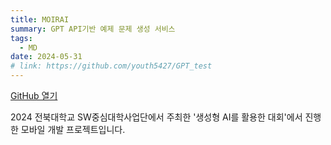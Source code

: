 ```yaml
---
title: MOIRAI
summary: GPT API기반 예제 문제 생성 서비스
tags:
  - MD
date: 2024-05-31
# link: https://github.com/youth5427/GPT_test
---
```

[GitHub 열기](https://github.com/youth5427/GPT_test)

2024 전북대학교 SW중심대학사업단에서 주최한 '생성형 AI를 활용한 대회'에서 진행한 모바일 개발 프로젝트입니다. 